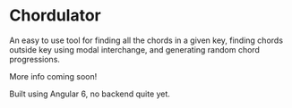 # Chordulator

An easy to use tool for finding all the chords in a given key, finding chords outside key using modal interchange, and generating random chord progressions.

More info coming soon!

Built using Angular 6, no backend quite yet.
